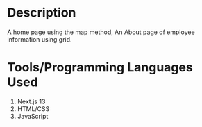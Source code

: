 # Description
A home page using the map method, An About page of employee information using grid.

# Tools/Programming Languages Used
1. Next.js 13
2. HTML/CSS
3. JavaScript